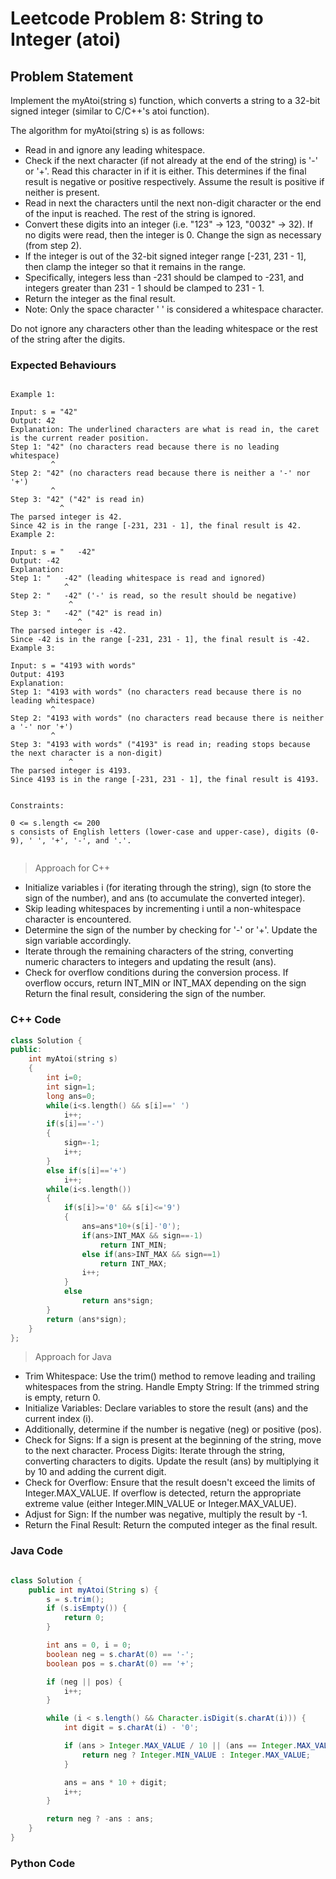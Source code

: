 # Leetcode Problem 8: String to Integer (atoi)

## Problem Statement

Implement the myAtoi(string s) function, which converts a string to a 32-bit signed integer (similar to C/C++'s atoi function).

The algorithm for myAtoi(string s) is as follows:

- Read in and ignore any leading whitespace.
- Check if the next character (if not already at the end of the string) is '-' or '+'. Read this character in if it is either. This determines if the final result is negative or positive respectively. Assume the result is positive if neither is present.
- Read in next the characters until the next non-digit character or the end of the input is reached. The rest of the string is ignored.
- Convert these digits into an integer (i.e. "123" -> 123, "0032" -> 32). If no digits were read, then the integer is 0. Change the sign as necessary (from step 2).
- If the integer is out of the 32-bit signed integer range [-231, 231 - 1], then clamp the integer so that it remains in the range. 
- Specifically, integers less than -231 should be clamped to -231, and integers greater than 231 - 1 should be clamped to 231 - 1.
- Return the integer as the final result.
- Note: Only the space character ' ' is considered a whitespace character.

Do not ignore any characters other than the leading whitespace or the rest of the string after the digits.

### Expected Behaviours

```plaintext

Example 1:

Input: s = "42"
Output: 42
Explanation: The underlined characters are what is read in, the caret is the current reader position.
Step 1: "42" (no characters read because there is no leading whitespace)
         ^
Step 2: "42" (no characters read because there is neither a '-' nor '+')
         ^
Step 3: "42" ("42" is read in)
           ^
The parsed integer is 42.
Since 42 is in the range [-231, 231 - 1], the final result is 42.
Example 2:

Input: s = "   -42"
Output: -42
Explanation:
Step 1: "   -42" (leading whitespace is read and ignored)
            ^
Step 2: "   -42" ('-' is read, so the result should be negative)
             ^
Step 3: "   -42" ("42" is read in)
               ^
The parsed integer is -42.
Since -42 is in the range [-231, 231 - 1], the final result is -42.
Example 3:

Input: s = "4193 with words"
Output: 4193
Explanation:
Step 1: "4193 with words" (no characters read because there is no leading whitespace)
         ^
Step 2: "4193 with words" (no characters read because there is neither a '-' nor '+')
         ^
Step 3: "4193 with words" ("4193" is read in; reading stops because the next character is a non-digit)
             ^
The parsed integer is 4193.
Since 4193 is in the range [-231, 231 - 1], the final result is 4193.
 

Constraints:

0 <= s.length <= 200
s consists of English letters (lower-case and upper-case), digits (0-9), ' ', '+', '-', and '.'.
 
```

> Approach for C++

- Initialize variables i (for iterating through the string), sign (to store the sign of the number), and ans (to accumulate the converted integer).
- Skip leading whitespaces by incrementing i until a non-whitespace character is encountered.
- Determine the sign of the number by checking for '-' or '+'. Update the sign variable accordingly.
- Iterate through the remaining characters of the string, converting numeric characters to integers and updating the result (ans).
- Check for overflow conditions during the conversion process. If overflow occurs, return INT_MIN or INT_MAX depending on the sign
Return the final result, considering the sign of the number.

### C++ Code

```C++
class Solution {
public:
    int myAtoi(string s) 
    {
        int i=0;
        int sign=1;
        long ans=0;
        while(i<s.length() && s[i]==' ')
            i++;
        if(s[i]=='-')
        {
            sign=-1;
            i++;
        }
        else if(s[i]=='+')
            i++;
        while(i<s.length())
        {
            if(s[i]>='0' && s[i]<='9')
            {
                ans=ans*10+(s[i]-'0');
                if(ans>INT_MAX && sign==-1)
                    return INT_MIN;
                else if(ans>INT_MAX && sign==1)
                    return INT_MAX;
                i++;
            }
            else
                return ans*sign;
        }
        return (ans*sign);
    }
};
```

> Approach for Java

- Trim Whitespace: Use the trim() method to remove leading and trailing whitespaces from the string.
Handle Empty String: If the trimmed string is empty, return 0.
- Initialize Variables: Declare variables to store the result (ans) and the current index (i). 
- Additionally, determine if the number is negative (neg) or positive (pos).
- Check for Signs: If a sign is present at the beginning of the string, move to the next character.
Process Digits: Iterate through the string, converting characters to digits. Update the result (ans) by multiplying it by 10 and adding the current digit.
- Check for Overflow: Ensure that the result doesn't exceed the limits of Integer.MAX_VALUE. If overflow is detected, return the appropriate extreme value (either Integer.MIN_VALUE or Integer.MAX_VALUE).
- Adjust for Sign: If the number was negative, multiply the result by -1.
- Return the Final Result: Return the computed integer as the final result.


### Java Code

```java

class Solution {
    public int myAtoi(String s) {
        s = s.trim();
        if (s.isEmpty()) {
            return 0;
        }

        int ans = 0, i = 0;
        boolean neg = s.charAt(0) == '-';
        boolean pos = s.charAt(0) == '+';

        if (neg || pos) {
            i++;
        }

        while (i < s.length() && Character.isDigit(s.charAt(i))) {
            int digit = s.charAt(i) - '0';

            if (ans > Integer.MAX_VALUE / 10 || (ans == Integer.MAX_VALUE / 10 && digit > Integer.MAX_VALUE % 10)) {
                return neg ? Integer.MIN_VALUE : Integer.MAX_VALUE;
            }

            ans = ans * 10 + digit;
            i++;
        }

        return neg ? -ans : ans;
    }
}


```
### Python Code

```python


```